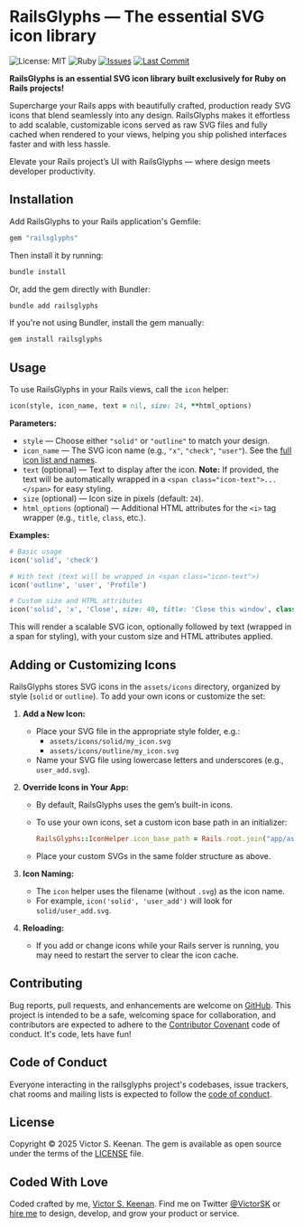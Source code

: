 # RailsGlyphs — The essential SVG icon library

![License: MIT](https://img.shields.io/badge/License-MIT-green.svg)
![Ruby](https://img.shields.io/badge/ruby-%3E%3D3.1-red)
[![Issues](https://img.shields.io/github/issues/VictorSK/railsglyphs)](https://github.com/VictorSK/railsglyphs/issues)
[![Last Commit](https://img.shields.io/github/last-commit/VictorSK/railsglyphs)](https://github.com/VictorSK/railsglyphs/commits/main)

**RailsGlyphs is an essential SVG icon library built exclusively for Ruby on Rails projects!**

Supercharge your Rails apps with beautifully crafted, production ready SVG icons that blend seamlessly into any design. RailsGlyphs makes it effortless to add scalable, customizable icons served as raw SVG files and fully cached when rendered to your views, helping you ship polished interfaces faster and with less hassle.

Elevate your Rails project’s UI with RailsGlyphs — where design meets developer productivity.

## Installation

Add RailsGlyphs to your Rails application's Gemfile:

```ruby
gem "railsglyphs"
```

Then install it by running:

```bash
bundle install
```

Or, add the gem directly with Bundler:

```bash
bundle add railsglyphs
```

If you're not using Bundler, install the gem manually:

```bash
gem install railsglyphs
```

## Usage

To use RailsGlyphs in your Rails views, call the `icon` helper:

```ruby
icon(style, icon_name, text = nil, size: 24, **html_options)
```

**Parameters:**

- `style` — Choose either `"solid"` or `"outline"` to match your design.
- `icon_name` — The SVG icon name (e.g., `"x"`, `"check"`, `"user"`).
  See the [full icon list and names](Icons.md).
- `text` (optional) — Text to display after the icon.
  **Note:** If provided, the text will be automatically wrapped in a `<span class="icon-text">...</span>` for easy styling.
- `size` (optional) — Icon size in pixels (default: `24`).
- `html_options` (optional) — Additional HTML attributes for the `<i>` tag wrapper (e.g., `title`, `class`, etc.).

**Examples:**

```ruby
# Basic usage
icon('solid', 'check')

# With text (text will be wrapped in <span class="icon-text">)
icon('outline', 'user', 'Profile')

# Custom size and HTML attributes
icon('solid', 'x', 'Close', size: 40, title: 'Close this window', class: 'text-red-500')
```

This will render a scalable SVG icon, optionally followed by text (wrapped in a span for styling), with your custom size and HTML attributes applied.

## Adding or Customizing Icons

RailsGlyphs stores SVG icons in the `assets/icons` directory, organized by style (`solid` or `outline`). To add your own icons or customize the set:

1. **Add a New Icon:**

   - Place your SVG file in the appropriate style folder, e.g.:
     - `assets/icons/solid/my_icon.svg`
     - `assets/icons/outline/my_icon.svg`
   - Name your SVG file using lowercase letters and underscores (e.g., `user_add.svg`).

2. **Override Icons in Your App:**

   - By default, RailsGlyphs uses the gem’s built-in icons.
   - To use your own icons, set a custom icon base path in an initializer:

     ```ruby
     RailsGlyphs::IconHelper.icon_base_path = Rails.root.join("app/assets/icons")
     ```

   - Place your custom SVGs in the same folder structure as above.

3. **Icon Naming:**

   - The `icon` helper uses the filename (without `.svg`) as the icon name.
   - For example, `icon('solid', 'user_add')` will look for `solid/user_add.svg`.

4. **Reloading:**
   - If you add or change icons while your Rails server is running, you may need to restart the server to clear the icon cache.

## Contributing

Bug reports, pull requests, and enhancements are welcome on [GitHub](https://github.com/VictorSK/railsglyphs). This project is intended to be a safe, welcoming space for collaboration, and contributors are expected to adhere to the [Contributor Covenant](http://contributor-covenant.org) code of conduct. It's code, lets have fun!

## Code of Conduct

Everyone interacting in the railsglyphs project's codebases, issue trackers, chat rooms and mailing lists is expected to follow the [code of conduct](https://github.com/VictorSK/railsglyphs/blob/master/CODE_OF_CONDUCT.md).

## License

Copyright © 2025 Victor S. Keenan. The gem is available as open source under the terms of the [LICENSE](LICENSE) file.

## Coded With Love

Coded crafted by me, [Victor S. Keenan](https://www.victorkeenan.com). Find me on Twitter [@VictorSK](https://twitter.com/victorsk) or [hire me](https://www.inspyre.com) to design, develop, and grow your product or service.
